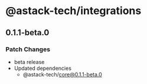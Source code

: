 # @astack-tech/integrations

## 0.1.1-beta.0

### Patch Changes

- beta release
- Updated dependencies
  - @astack-tech/core@0.1.1-beta.0
